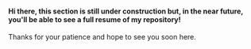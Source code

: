 #### Hi there, this section is still under construction but, in the near future, you'll be able to see a full resume of my repository!
Thanks for your patience and hope to see you soon here.

<!--
**wcarvalho98/wcarvalho98** is a ✨ _special_ ✨ repository because its `README.md` (this file) appears on your GitHub profile.

Here are some ideas to get you started:

- 🔭 I’m currently working on ThoughtWorks at Brazil
- 🌱 I’m currently learning NodeJs
-->
